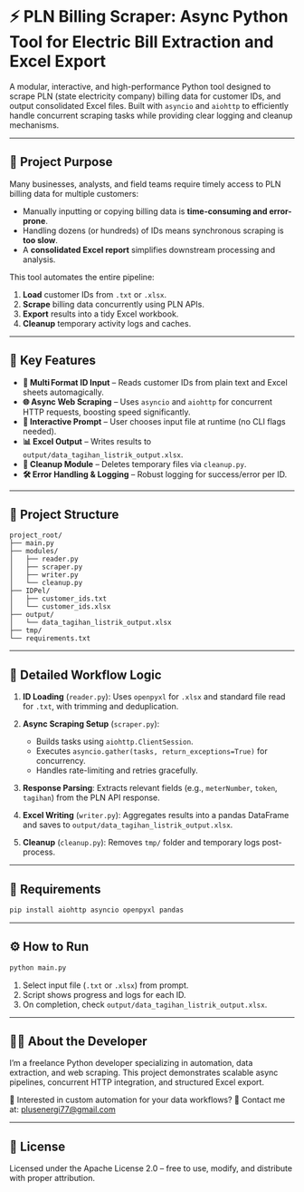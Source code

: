 # ⚡ PLN Billing Scraper: Async Python Tool for Electric Bill Extraction and Excel Export

A modular, interactive, and high-performance Python tool designed to scrape PLN (state electricity company) billing data for customer IDs, and output consolidated Excel files. Built with `asyncio` and `aiohttp` to efficiently handle concurrent scraping tasks while providing clear logging and cleanup mechanisms.

---

## 🌟 Project Purpose

Many businesses, analysts, and field teams require timely access to PLN billing data for multiple customers:

* Manually inputting or copying billing data is **time-consuming and error-prone**.
* Handling dozens (or hundreds) of IDs means synchronous scraping is **too slow**.
* A **consolidated Excel report** simplifies downstream processing and analysis.

This tool automates the entire pipeline:

1. **Load** customer IDs from `.txt` or `.xlsx`.
2. **Scrape** billing data concurrently using PLN APIs.
3. **Export** results into a tidy Excel workbook.
4. **Cleanup** temporary activity logs and caches.

---

## 🚀 Key Features

* **🔣 Multi Format ID Input** – Reads customer IDs from plain text and Excel sheets automagically.
* **🌐 Async Web Scraping** – Uses `asyncio` and `aiohttp` for concurrent HTTP requests, boosting speed significantly.
* **📝 Interactive Prompt** – User chooses input file at runtime (no CLI flags needed).
* **📊 Excel Output** – Writes results to `output/data_tagihan_listrik_output.xlsx`.
* **🩼 Cleanup Module** – Deletes temporary files via `cleanup.py`.
* **🛠 Error Handling & Logging** – Robust logging for success/error per ID.

---

## 🧰 Project Structure

```
project_root/
├── main.py
├── modules/
│   ├── reader.py
│   ├── scraper.py
│   ├── writer.py
│   └── cleanup.py
├── IDPel/
│   ├── customer_ids.txt
│   └── customer_ids.xlsx
├── output/
│   └── data_tagihan_listrik_output.xlsx
├── tmp/
└── requirements.txt
```

---

## 🧠 Detailed Workflow Logic

1. **ID Loading** (`reader.py`):
   Uses `openpyxl` for `.xlsx` and standard file read for `.txt`, with trimming and deduplication.

2. **Async Scraping Setup** (`scraper.py`):

   * Builds tasks using `aiohttp.ClientSession`.
   * Executes `asyncio.gather(tasks, return_exceptions=True)` for concurrency.
   * Handles rate-limiting and retries gracefully.

3. **Response Parsing**:
   Extracts relevant fields (e.g., `meterNumber`, `token`, `tagihan`) from the PLN API response.

4. **Excel Writing** (`writer.py`):
   Aggregates results into a pandas DataFrame and saves to `output/data_tagihan_listrik_output.xlsx`.

5. **Cleanup** (`cleanup.py`):
   Removes `tmp/` folder and temporary logs post-process.

---

## 💪 Requirements

```bash
pip install aiohttp asyncio openpyxl pandas
```

---

## ⚙️ How to Run

```bash
python main.py
```

1. Select input file (`.txt` or `.xlsx`) from prompt.
2. Script shows progress and logs for each ID.
3. On completion, check `output/data_tagihan_listrik_output.xlsx`.

---

## 👨‍💻 About the Developer

I’m a freelance Python developer specializing in automation, data extraction, and web scraping.
This project demonstrates scalable async pipelines, concurrent HTTP integration, and structured Excel export.

💬 Interested in custom automation for your data workflows?
📩 Contact me at: [plusenergi77@gmail.com](mailto:plusenergi77@gmail.com)

---

## 📄 License

Licensed under the Apache License 2.0 – free to use, modify, and distribute with proper attribution.
